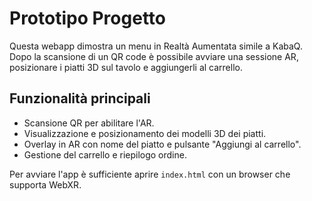 # Prototipo Progetto

Questa webapp dimostra un menu in Realtà Aumentata simile a KabaQ. Dopo la scansione di un QR code è possibile avviare una sessione AR, posizionare i piatti 3D sul tavolo e aggiungerli al carrello.

## Funzionalità principali
- Scansione QR per abilitare l'AR.
- Visualizzazione e posizionamento dei modelli 3D dei piatti.
- Overlay in AR con nome del piatto e pulsante "Aggiungi al carrello".
- Gestione del carrello e riepilogo ordine.

Per avviare l'app è sufficiente aprire `index.html` con un browser che supporta WebXR.

